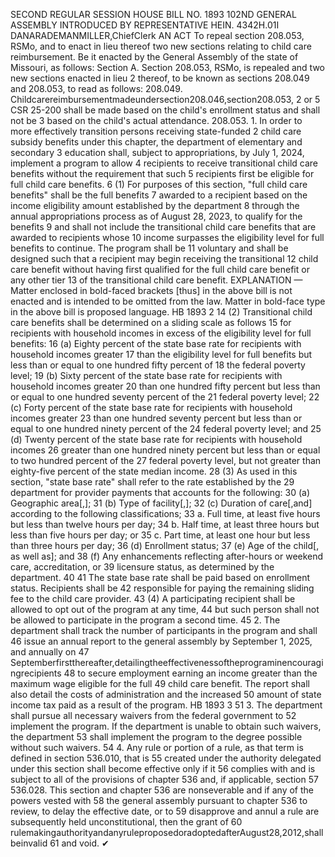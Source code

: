 SECOND REGULAR SESSION
HOUSE BILL NO. 1893
102ND GENERAL ASSEMBLY
INTRODUCED BY REPRESENTATIVE HEIN.
4342H.01I DANARADEMANMILLER,ChiefClerk
AN ACT
To repeal section 208.053, RSMo, and to enact in lieu thereof two new sections relating to
child care reimbursement.
Be it enacted by the General Assembly of the state of Missouri, as follows:
Section A. Section 208.053, RSMo, is repealed and two new sections enacted in lieu
2 thereof, to be known as sections 208.049 and 208.053, to read as follows:
208.049. Childcarereimbursementmadeundersection208.046,section208.053,
2 or 5 CSR 25-200 shall be made based on the child's enrollment status and shall not be
3 based on the child's actual attendance.
208.053. 1. In order to more effectively transition persons receiving state-funded
2 child care subsidy benefits under this chapter, the department of elementary and secondary
3 education shall, subject to appropriations, by July 1, 2024, implement a program to allow
4 recipients to receive transitional child care benefits without the requirement that such
5 recipients first be eligible for full child care benefits.
6 (1) For purposes of this section, "full child care benefits" shall be the full benefits
7 awarded to a recipient based on the income eligibility amount established by the department
8 through the annual appropriations process as of August 28, 2023, to qualify for the benefits
9 and shall not include the transitional child care benefits that are awarded to recipients whose
10 income surpasses the eligibility level for full benefits to continue. The program shall be
11 voluntary and shall be designed such that a recipient may begin receiving the transitional
12 child care benefit without having first qualified for the full child care benefit or any other tier
13 of the transitional child care benefit.
EXPLANATION — Matter enclosed in bold-faced brackets [thus] in the above bill is not enacted and is
intended to be omitted from the law. Matter in bold-face type in the above bill is proposed language.
HB 1893 2
14 (2) Transitional child care benefits shall be determined on a sliding scale as follows
15 for recipients with household incomes in excess of the eligibility level for full benefits:
16 (a) Eighty percent of the state base rate for recipients with household incomes greater
17 than the eligibility level for full benefits but less than or equal to one hundred fifty percent of
18 the federal poverty level;
19 (b) Sixty percent of the state base rate for recipients with household incomes greater
20 than one hundred fifty percent but less than or equal to one hundred seventy percent of the
21 federal poverty level;
22 (c) Forty percent of the state base rate for recipients with household incomes greater
23 than one hundred seventy percent but less than or equal to one hundred ninety percent of the
24 federal poverty level; and
25 (d) Twenty percent of the state base rate for recipients with household incomes
26 greater than one hundred ninety percent but less than or equal to two hundred percent of the
27 federal poverty level, but not greater than eighty-five percent of the state median income.
28 (3) As used in this section, "state base rate" shall refer to the rate established by the
29 department for provider payments that accounts for the following:
30 (a) Geographic area[,];
31 (b) Type of facility[,];
32 (c) Duration of care[,and] according to the following classifications;
33 a. Full time, at least five hours but less than twelve hours per day;
34 b. Half time, at least three hours but less than five hours per day; or
35 c. Part time, at least one hour but less than three hours per day;
36 (d) Enrollment status;
37 (e) Age of the child[, as well as]; and
38 (f) Any enhancements reflecting after-hours or weekend care, accreditation, or
39 licensure status, as determined by the department.
40
41 The state base rate shall be paid based on enrollment status. Recipients shall be
42 responsible for paying the remaining sliding fee to the child care provider.
43 (4) A participating recipient shall be allowed to opt out of the program at any time,
44 but such person shall not be allowed to participate in the program a second time.
45 2. The department shall track the number of participants in the program and shall
46 issue an annual report to the general assembly by September 1, 2025, and annually on
47 Septemberfirstthereafter,detailingtheeffectivenessoftheprograminencouragingrecipients
48 to secure employment earning an income greater than the maximum wage eligible for the full
49 child care benefit. The report shall also detail the costs of administration and the increased
50 amount of state income tax paid as a result of the program.
HB 1893 3
51 3. The department shall pursue all necessary waivers from the federal government to
52 implement the program. If the department is unable to obtain such waivers, the department
53 shall implement the program to the degree possible without such waivers.
54 4. Any rule or portion of a rule, as that term is defined in section 536.010, that is
55 created under the authority delegated under this section shall become effective only if it
56 complies with and is subject to all of the provisions of chapter 536 and, if applicable, section
57 536.028. This section and chapter 536 are nonseverable and if any of the powers vested with
58 the general assembly pursuant to chapter 536 to review, to delay the effective date, or to
59 disapprove and annul a rule are subsequently held unconstitutional, then the grant of
60 rulemakingauthorityandanyruleproposedoradoptedafterAugust28,2012,shallbeinvalid
61 and void.
✔